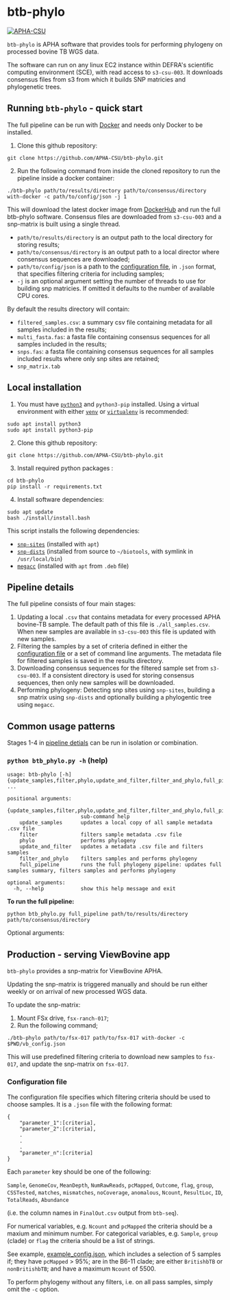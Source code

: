# **btb-phylo**

[![APHA-CSU](https://circleci.com/gh/APHA-CSU/btb-phylo.svg?style=svg)](https://app.circleci.com/pipelines/github/APHA-CSU)

`btb-phylo` is APHA software that provides tools for performing phylogeny on processed bovine TB WGS data.

The software can run on any linux EC2 instance within DEFRA's scientific computing environment (SCE), with read access to `s3-csu-003`. It downloads consensus files from s3 from which it builds SNP matricies and phylogenetic trees.

## Running `btb-phylo` - quick start

The full pipeline can be run with [Docker](https://www.docker.com/) and needs only Docker to be installed. 

1. Clone this github repository:
```
git clone https://github.com/APHA-CSU/btb-phylo.git
```
2. Run the following command from inside the cloned repository to run the pipeline inside a docker container:

```
./btb-phylo path/to/results/directory path/to/consensus/directory with-docker -c path/to/config/json -j 1  
```

This will download the latest docker image from [DockerHub](https://hub.docker.com/r/aphacsubot/btb-phylo) and run the full btb-phylo software. Consensus files are downloaded from `s3-csu-003` and a snp-matrix is built using a single thread. 

- `path/to/results/directory` is an output path to the local directory for storing results; 
- `path/to/consensus/directory` is an output path to a local director where consensus sequences are downloaded; 
- `path/to/config/json` is a path to the [configuration file](#config-file), in `.json` format, that specifies filtering criteria for including samples;
- `-j` is an optional argument setting the number of threads to use for building snp matricies. If omitted it defaults to the number of available CPU cores.

By default the results directory will contain:
- `filtered_samples.csv`: a summary csv file containing metadata for all samples included in the results;
- `multi_fasta.fas`: a fasta file containing consensus sequences for all samples included in the results;
- `snps.fas`: a fasta file containing consensus sequences for all samples included results where only snp sites are retained;
- `snp_matrix.tab`

## Local installation

1. You must have [`python3`](https://www.python.org/) and `python3-pip` installed. Using a virtual environment with either [`venv`](https://docs.python.org/3/library/venv.html) or [`virtualenv`](https://virtualenv.pypa.io/en/stable/installation.html) is recommended:
```
sudo apt install python3
sudo apt install python3-pip
```
2. Clone this github repository:
```
git clone https://github.com/APHA-CSU/btb-phylo.git
```
3. Install required python packages :
```
cd btb-phylo
pip install -r requirements.txt
```
4. Install software dependencies:
```
sudo apt update
bash ./install/install.bash
```
This script installs the following dependencies:
- [`snp-sites`](https://github.com/sanger-pathogens/snp-sites) (installed with `apt`)
- [`snp-dists`](https://github.com/tseemann/snp-dists) (installed from source to `~/biotools`, with symlink in `/usr/local/bin`)
- [`megacc`](https://megasoftware.net/) (installed with `apt` from `.deb` file) 

## <a name="pipe-dets"></a> Pipeline details

The full pipeline consists of four main stages:
1. Updating a local `.csv` that contains metadata for every processed APHA bovine-TB sample. The default path of this file is `./all_samples.csv`. When new samples are available in `s3-csu-003` this file is updated with new samples.
2. Filtering the samples by a set of criteria defined in either the [configuration file](#config-file) or a set of command line arguments. The metadata file for filtered samples is saved in the results directory. 
3. Downloading consensus sequences for the filtered sample set from `s3-csu-003`. If a consistent directory is used for storing consensus sequences, then only new samples will be downloaded.
4. Performing phylogeny: Detecting snp sites using `snp-sites`, building a snp matrix using `snp-dists` and optionally building a phylogentic tree using `megacc`.

## Common usage patterns

Stages 1-4 in [pipeline detials](#pipe-dets) can be run in isolation or combination.

### `python btb_phylo.py -h` (help)

```
usage: btb-phylo [-h] {update_samples,filter,phylo,update_and_filter,filter_and_phylo,full_pipeline} ...

positional arguments:
  {update_samples,filter,phylo,update_and_filter,filter_and_phylo,full_pipeline}
                        sub-command help
    update_samples      updates a local copy of all sample metadata .csv file
    filter              filters sample metadata .csv file
    phylo               performs phylogeny
    update_and_filter   updates a metadata .csv file and filters samples
    filter_and_phylo    filters samples and performs phylogeny
    full_pipeline       runs the full phylogeny pipeline: updates full samples summary, filters samples and performs phylogeny

optional arguments:
  -h, --help            show this help message and exit
```

**To run the full pipeline:**
```
python btb_phylo.py full_pipeline path/to/results/directory path/to/consensus/directory
```
Optional arguments:

## Production - serving ViewBovine app

`btb-phylo` provides a snp-matrix for ViewBovine APHA. 

Updating the snp-matrix is triggered manually and should be run either weekly or on arrival of new processed WGS data.

To update the snp-matrix:

1. Mount FSx drive, `fsx-ranch-017`;
2. Run the following command; 
```
./btb-phylo path/to/fsx-017 path/to/fsx-017 with-docker -c $PWD/vb_config.json
```
This will use predefined filtering criteria to download new samples to `fsx-017`, and update the snp-matrix on `fsx-017`. 

### <a name="config-file"></a> Configuration file

The configuration file specifies which filtering criteria should be used to choose samples. It is a `.json` file with the following format:

```
{
    "parameter_1":[criteria],
    "parameter_2":[criteria],
    .
    .
    .
    "parameter_n":[criteria]
}
```
Each `parameter` key should be one of the following: 

`Sample`, `GenomeCov`, `MeanDepth`, `NumRawReads`, `pcMapped`, `Outcome`, `flag`, `group`, `CSSTested`, `matches`, `mismatches`, `noCoverage`, `anomalous`, `Ncount`, `ResultLoc`, `ID`, `TotalReads`, `Abundance` 

(i.e. the column names in `FinalOut.csv` output from `btb-seq`). 

For numerical variables, e.g. `Ncount` and `pcMapped` the criteria should be a maxium and minimum number. For categorical variables, e.g. `Sample`, `group` (clade) or `flag` the criteria should be a list of strings. 

See example, [example_config.json](https://github.com/APHA-CSU/btb-phylo/blob/dockerize/example_config.json), which includes a selection of 5 samples if; they have `pcMapped` > 95%; are in the B6-11 clade; are either `BritishbTB` or `nonBritishbTB`; and have a maximum `Ncount` of 5500.

To perform phylogeny without any filters, i.e. on all pass samples, simply omit the `-c` option.